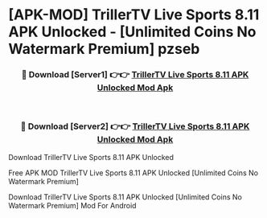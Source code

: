 # [APK-MOD] TrillerTV  Live Sports 8.11 APK Unlocked - [Unlimited Coins No Watermark Premium] pzseb



<div align="center">
<h3>🔴 Download [Server1] 👉👉 <a href="https://momento.my/?title=TrillerTV__Live_Sports_8.11_APK_Unlocked">TrillerTV  Live Sports 8.11 APK Unlocked Mod Apk</a></h3><br>

<h3>🔴 Download [Server2] 👉👉 <a href="https://momento.my/?title=TrillerTV__Live_Sports_8.11_APK_Unlocked">TrillerTV  Live Sports 8.11 APK Unlocked Mod Apk</a></h3>
</div>



Download TrillerTV  Live Sports 8.11 APK Unlocked 

Free APK MOD TrillerTV  Live Sports 8.11 APK Unlocked [Unlimited Coins No Watermark Premium]

Download TrillerTV  Live Sports 8.11 APK Unlocked [Unlimited Coins No Watermark Premium] Mod For Android
